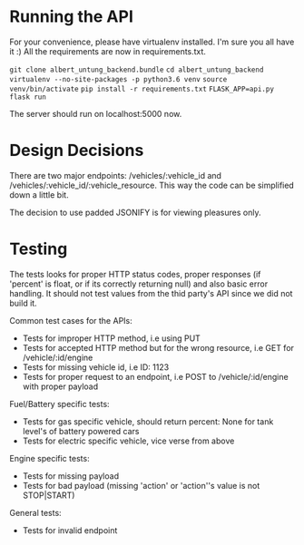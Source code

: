 # Running the API
For your convenience, please have virtualenv installed. I'm sure you all have it :)
All the requirements are now in requirements.txt.

`git clone albert_untung_backend.bundle`
`cd albert_untung_backend`
`virtualenv --no-site-packages -p python3.6 venv`
`source venv/bin/activate`
`pip install -r requirements.txt`
`FLASK_APP=api.py flask run`

The server should run on localhost:5000 now.

# Design Decisions
There are two major endpoints: /vehicles/:vehicle_id and /vehicles/:vehicle_id/:vehicle_resource. This way the code can be simplified down a little bit.

The decision to use padded JSONIFY is for viewing pleasures only.

# Testing
The tests looks for proper HTTP status codes, proper responses (if 'percent' is float, or if its correctly returning null) and also basic error handling. It should not test values from the thid party's API since we did not build it.

Common test cases for the APIs:
- Tests for improper HTTP method, i.e using PUT
- Tests for accepted HTTP method but for the wrong resource, i.e GET for /vehicle/:id/engine
- Tests for missing vehicle id, i.e ID: 1123
- Tests for proper request to an endpoint, i.e POST to /vehicle/:id/engine with proper payload

Fuel/Battery specific tests:
- Tests for gas specific vehicle, should return percent: None for tank level's of battery powered cars
- Tests for electric specific vehicle, vice verse from above

Engine specific tests:
- Tests for missing payload
- Tests for bad payload (missing 'action' or 'action''s value is not STOP|START)

General tests:
- Tests for invalid endpoint
